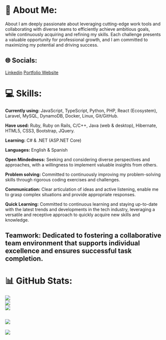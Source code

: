 # 💫 About Me:
About
I am deeply passionate about leveraging cutting-edge work tools and collaborating with diverse teams to efficiently achieve ambitious goals, while continuously acquiring and refining my skills. Each challenge presents a valuable opportunity for professional growth, and I am committed to maximizing my potential and driving success.


## 🌐 Socials:
[Linkedin](https://linkedin.com/in/dicarlomtz)
[Portfolio Website](https://dicarlomtz.netlify.app/)

# 💻 Skills:
**Currently using:** JavaScript, TypeScript, Python, PHP, React (Ecosystem), Laravel, MySQL, DynamoDB, Docker, Linux, Git/GitHub.


**Have used:** Ruby, Ruby on Rails, C/C++, Java (web & desktop), Hibernate, HTML5, CSS3, Bootstrap, JQuery.


**Learning:** C# & .NET (ASP.NET Core)


**Languages:** English & Spanish


**Open Mindedness:** Seeking and considering diverse perspectives and approaches, with a willingness to implement valuable insights from
others.


**Problem solving:** Committed to continuously improving my problem-solving skills through rigorous coding exercises and challenges.


**Communication:** Clear articulation of ideas and active listening, enable me to grasp complex situations and provide appropriate responses.


**Quick Learning:** Committed to continuous learning and staying up-to-date with the latest trends and developments in the tech industry,
leveraging a versatile and receptive approach to quickly acquire new skills and knowledge.


**Teamwork:** Dedicated to fostering a collaborative team environment that supports individual excellence and ensures successful task
completion.
---
# 📊 GitHub Stats:
![](https://github-readme-stats.vercel.app/api?username=dicarlomtz&theme=dark&hide_border=true&include_all_commits=true&count_private=true)<br/>
![](https://github-readme-streak-stats.herokuapp.com/?user=dicarlomtz&theme=dark&hide_border=true)<br/>
![](https://github-readme-stats.vercel.app/api/top-langs/?username=dicarlomtz&theme=dark&hide_border=true&include_all_commits=true&count_private=true&layout=compact)

![](https://quotes-github-readme.vercel.app/api?type=horizontal&theme=radical)
---
[![](https://visitcount.itsvg.in/api?id=dicarlomtz&icon=0&color=0)](https://visitcount.itsvg.in)

<!-- Proudly created with GPRM ( https://gprm.itsvg.in ) -->
